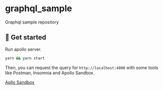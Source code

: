 # graphql_sample

Graphql sample repository

## 🚀 Get started

Run apollo server.

```sh
yarn && yarn start
```

Then, you can request the query for `http://localhost:4000` with some tools like Postman, Insomnia and Apollo Sandbox.

[Apllo Sandbox](https://studio.apollographql.com/sandbox/explorer/?_gl=1%2A16er0h%2A_ga%2AMTIwMDgyOTQwOS4xNzE3ODAzMTgy%2A_ga_0BGG5V2W2K%2AMTcxNzgwMzE4Mi4xLjEuMTcxNzgwMzc5NC4wLjAuMA..)
